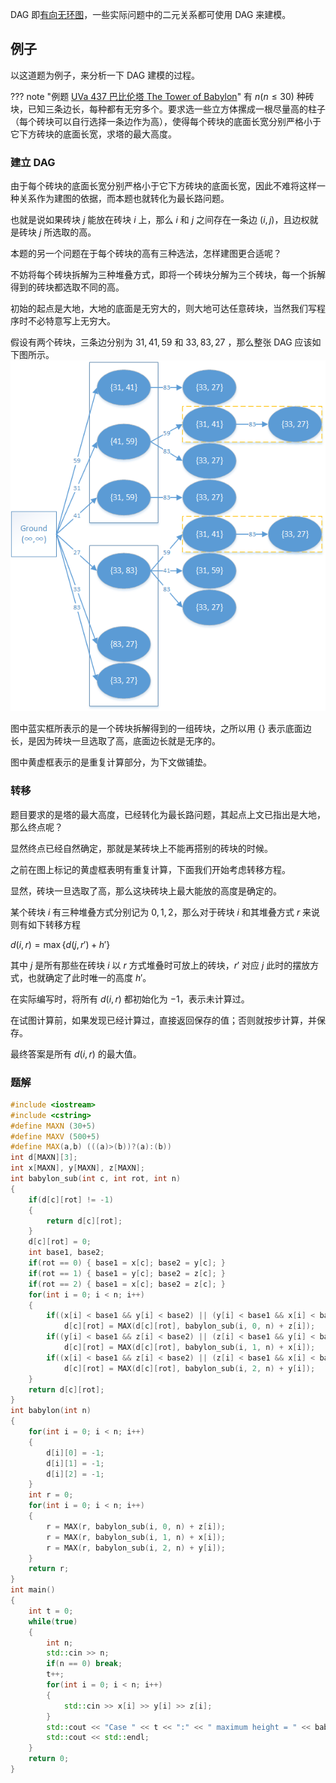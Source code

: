 DAG 即[有向无环图](/graph/dag)，一些实际问题中的二元关系都可使用 DAG 来建模。

## 例子
以这道题为例子，来分析一下 DAG 建模的过程。

??? note "例题 [UVa 437 巴比伦塔 The Tower of Babylon](https://cn.vjudge.net/problem/UVA-437)"
    有 $n (n\leqslant 30)$ 种砖块，已知三条边长，每种都有无穷多个。要求选一些立方体摞成一根尽量高的柱子（每个砖块可以自行选择一条边作为高），使得每个砖块的底面长宽分别严格小于它下方砖块的底面长宽，求塔的最大高度。

### 建立 DAG

由于每个砖块的底面长宽分别严格小于它下方砖块的底面长宽，因此不难将这样一种关系作为建图的依据，而本题也就转化为最长路问题。

也就是说如果砖块 $j$ 能放在砖块 $i$ 上，那么 $i$ 和 $j$ 之间存在一条边 $(i, j)$，且边权就是砖块 $j$ 所选取的高。

本题的另一个问题在于每个砖块的高有三种选法，怎样建图更合适呢？

不妨将每个砖块拆解为三种堆叠方式，即将一个砖块分解为三个砖块，每一个拆解得到的砖块都选取不同的高。

初始的起点是大地，大地的底面是无穷大的，则大地可达任意砖块，当然我们写程序时不必特意写上无穷大。

假设有两个砖块，三条边分别为 $31, 41, 59$ 和 $33, 83, 27$ ，那么整张 DAG 应该如下图所示。
![](./images/dag-babylon.png)

图中蓝实框所表示的是一个砖块拆解得到的一组砖块，之所以用 $\{\}$ 表示底面边长，是因为砖块一旦选取了高，底面边长就是无序的。

图中黄虚框表示的是重复计算部分，为下文做铺垫。

### 转移

题目要求的是塔的最大高度，已经转化为最长路问题，其起点上文已指出是大地，那么终点呢？

显然终点已经自然确定，那就是某砖块上不能再搭别的砖块的时候。

之前在图上标记的黄虚框表明有重复计算，下面我们开始考虑转移方程。

显然，砖块一旦选取了高，那么这块砖块上最大能放的高度是确定的。

某个砖块 $i$ 有三种堆叠方式分别记为 $0, 1, 2$，那么对于砖块 $i$ 和其堆叠方式 $r$ 来说则有如下转移方程

$d(i, r) = \max\left\{d(j, r') + h'\right\}$

其中 $j$ 是所有那些在砖块 $i$ 以 $r$ 方式堆叠时可放上的砖块，$r'$ 对应 $j$ 此时的摆放方式，也就确定了此时唯一的高度 $h'$。

在实际编写时，将所有 $d(i, r)$ 都初始化为 $-1$，表示未计算过。

在试图计算前，如果发现已经计算过，直接返回保存的值；否则就按步计算，并保存。

最终答案是所有 $d(i, r)$ 的最大值。

### 题解
```c++
#include <iostream>
#include <cstring>
#define MAXN (30+5)
#define MAXV (500+5)
#define MAX(a,b) (((a)>(b))?(a):(b))
int d[MAXN][3];
int x[MAXN], y[MAXN], z[MAXN];
int babylon_sub(int c, int rot, int n)
{
	if(d[c][rot] != -1)
	{
		return d[c][rot];
	}
	d[c][rot] = 0;
	int base1, base2;
	if(rot == 0) { base1 = x[c]; base2 = y[c]; }
	if(rot == 1) { base1 = y[c]; base2 = z[c]; }
	if(rot == 2) { base1 = x[c]; base2 = z[c]; }
	for(int i = 0; i < n; i++)
	{
		if((x[i] < base1 && y[i] < base2) || (y[i] < base1 && x[i] < base2))
			d[c][rot] = MAX(d[c][rot], babylon_sub(i, 0, n) + z[i]);
		if((y[i] < base1 && z[i] < base2) || (z[i] < base1 && y[i] < base2))
			d[c][rot] = MAX(d[c][rot], babylon_sub(i, 1, n) + x[i]);
		if((x[i] < base1 && z[i] < base2) || (z[i] < base1 && x[i] < base2))
			d[c][rot] = MAX(d[c][rot], babylon_sub(i, 2, n) + y[i]);
	}
	return d[c][rot];
}
int babylon(int n)
{
	for(int i = 0; i < n; i++)
	{
		d[i][0] = -1;
		d[i][1] = -1;
		d[i][2] = -1;
	}
	int r = 0;
	for(int i = 0; i < n; i++)
	{
		r = MAX(r, babylon_sub(i, 0, n) + z[i]);
		r = MAX(r, babylon_sub(i, 1, n) + x[i]);
		r = MAX(r, babylon_sub(i, 2, n) + y[i]);
	}
	return r;
}
int main()
{
	int t = 0;
	while(true)
	{
		int n;
		std::cin >> n;
		if(n == 0) break;
		t++;
		for(int i = 0; i < n; i++)
		{
			std::cin >> x[i] >> y[i] >> z[i];
		}
		std::cout << "Case " << t << ":" << " maximum height = " << babylon(n);
		std::cout << std::endl;
	}
	return 0;
}
```